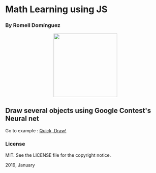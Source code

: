 # Math Learning using JS

### By Romell Domínguez
[![](https://raw.githubusercontent.com/romellfudi/assets/master/favicon.ico#favico)](https://www.romellfudi.com/)

## Draw  several objects using Google Contest's Neural net 
Go to example : [Quick, Draw!](quick_draw/)


### License
MIT. See the LICENSE file for the copyright notice.

2019, January

<style>
img[src*='#favico'] { 
    width:200px;
    display: block;
    margin: auto;
}
</style>